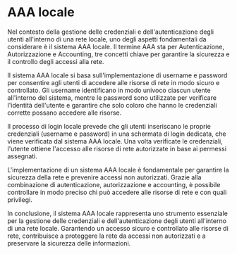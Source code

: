 # **AAA locale**

Nel contesto della gestione delle credenziali e dell'autenticazione degli utenti all'interno di una rete locale, uno degli aspetti fondamentali da considerare è il sistema AAA locale. Il termine AAA sta per Autenticazione, Autorizzazione e Accounting, tre concetti chiave per garantire la sicurezza e il controllo degli accessi alla rete.

Il sistema AAA locale si basa sull'implementazione di username e password per consentire agli utenti di accedere alle risorse di rete in modo sicuro e controllato. Gli username identificano in modo univoco ciascun utente all'interno del sistema, mentre le password sono utilizzate per verificare l'identità dell'utente e garantire che solo coloro che hanno le credenziali corrette possano accedere alle risorse.

Il processo di login locale prevede che gli utenti inseriscano le proprie credenziali (username e password) in una schermata di login dedicata, che viene verificata dal sistema AAA locale. Una volta verificate le credenziali, l'utente ottiene l'accesso alle risorse di rete autorizzate in base ai permessi assegnati.

L'implementazione di un sistema AAA locale è fondamentale per garantire la sicurezza della rete e prevenire accessi non autorizzati. Grazie alla combinazione di autenticazione, autorizzazione e accounting, è possibile controllare in modo preciso chi può accedere alle risorse di rete e con quali privilegi.

In conclusione, il sistema AAA locale rappresenta uno strumento essenziale per la gestione delle credenziali e dell'autenticazione degli utenti all'interno di una rete locale. Garantendo un accesso sicuro e controllato alle risorse di rete, contribuisce a proteggere la rete da accessi non autorizzati e a preservare la sicurezza delle informazioni.